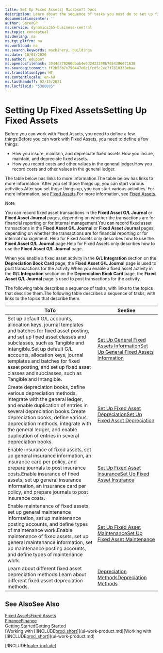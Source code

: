 ```yaml
---
title: Set Up Fixed Assets| Microsoft Docs
description: Learn about the sequence of tasks you must do to set up fixed assets, such as machinery or buildings.
documentationcenter: ''
author: SorenGP
ms.service: dynamics365-business-central
ms.topic: conceptual
ms.devlang: na
ms.tgt_pltfrm: na
ms.workload: na
ms.search.keywords: machinery, buildings
ms.date: 10/01/2020
ms.author: edupont
ms.openlocfilehash: 3044d878260dbab4e9d2423398b7654386671638
ms.sourcegitcommit: ff2b55b7e790447e0c1fcd5c2ec7f7610338ebaa
ms.translationtype: HT
ms.contentlocale: en-AU
ms.lasthandoff: 02/15/2021
ms.locfileid: "5380085"
---
```

# <a name="setting-up-fixed-assets"></a><span data-ttu-id="696bd-103">Setting Up Fixed Assets</span><span class="sxs-lookup"><span data-stu-id="696bd-103">Setting Up Fixed Assets</span></span>
<span data-ttu-id="696bd-104">Before you can work with Fixed Assets, you need to define a few things:</span><span class="sxs-lookup"><span data-stu-id="696bd-104">Before you can work with Fixed Assets, you need to define a few things:</span></span>  

* <span data-ttu-id="696bd-105">How you insure, maintain, and depreciate fixed assets.</span><span class="sxs-lookup"><span data-stu-id="696bd-105">How you insure, maintain, and depreciate fixed assets.</span></span>  
* <span data-ttu-id="696bd-106">How you record costs and other values in the general ledger.</span><span class="sxs-lookup"><span data-stu-id="696bd-106">How you record costs and other values in the general ledger.</span></span>  

<span data-ttu-id="696bd-107">The table below has links to more information.</span><span class="sxs-lookup"><span data-stu-id="696bd-107">The table below has links to more information.</span></span> <span data-ttu-id="696bd-108">After you set those things up, you can start various activities.</span><span class="sxs-lookup"><span data-stu-id="696bd-108">After you set those things up, you can start various activities.</span></span> <span data-ttu-id="696bd-109">For more information, see [Fixed Assets](fa-manage.md).</span><span class="sxs-lookup"><span data-stu-id="696bd-109">For more information, see [Fixed Assets](fa-manage.md).</span></span>  

> [!NOTE]  
>   <span data-ttu-id="696bd-110">You can record fixed asset transactions in the **Fixed Asset G/L Journal** or **Fixed Asset Journal** pages, depending on whether the transactions are for financial reporting or for internal management.</span><span class="sxs-lookup"><span data-stu-id="696bd-110">You can record fixed asset transactions in the **Fixed Asset G/L Journal** or **Fixed Asset Journal** pages, depending on whether the transactions are for financial reporting or for internal management.</span></span> <span data-ttu-id="696bd-111">Help for Fixed Assets only describes how to use the **Fixed Asset G/L Journal** page.</span><span class="sxs-lookup"><span data-stu-id="696bd-111">Help for Fixed Assets only describes how to use the **Fixed Asset G/L Journal** page.</span></span>  

<span data-ttu-id="696bd-112">When you enable a fixed asset activity in the **G/L Integration** section on the **Depreciation Book Card** page, the **Fixed Asset G/L Journal** page is used to post transactions for the activity.</span><span class="sxs-lookup"><span data-stu-id="696bd-112">When you enable a fixed asset activity in the **G/L Integration** section on the **Depreciation Book Card** page, the **Fixed Asset G/L Journal** page is used to post transactions for the activity.</span></span>

<span data-ttu-id="696bd-113">The following table describes a sequence of tasks, with links to the topics that describe them.</span><span class="sxs-lookup"><span data-stu-id="696bd-113">The following table describes a sequence of tasks, with links to the topics that describe them.</span></span>  

| <span data-ttu-id="696bd-114">To</span><span class="sxs-lookup"><span data-stu-id="696bd-114">To</span></span> | <span data-ttu-id="696bd-115">See</span><span class="sxs-lookup"><span data-stu-id="696bd-115">See</span></span> |
| --- | --- |
| <span data-ttu-id="696bd-116">Set up default G/L accounts, allocation keys, journal templates and batches for fixed asset posting, and set up fixed asset classes and subclasses, such as Tangible and Intangible.</span><span class="sxs-lookup"><span data-stu-id="696bd-116">Set up default G/L accounts, allocation keys, journal templates and batches for fixed asset posting, and set up fixed asset classes and subclasses, such as Tangible and Intangible.</span></span> |[<span data-ttu-id="696bd-117">Set Up General Fixed Assets Information</span><span class="sxs-lookup"><span data-stu-id="696bd-117">Set Up General Fixed Assets Information</span></span>](fa-how-setup-general.md) |
| <span data-ttu-id="696bd-118">Create depreciation books, define various depreciation methods, integrate with the general ledger, and enable duplication of entries in several depreciation books.</span><span class="sxs-lookup"><span data-stu-id="696bd-118">Create depreciation books, define various depreciation methods, integrate with the general ledger, and enable duplication of entries in several depreciation books.</span></span> |[<span data-ttu-id="696bd-119">Set Up Fixed Asset Depreciation</span><span class="sxs-lookup"><span data-stu-id="696bd-119">Set Up Fixed Asset Depreciation</span></span>](fa-how-setup-depreciation.md) |
| <span data-ttu-id="696bd-120">Enable insurance of fixed assets, set up general insurance information, an insurance card per policy, and prepare journals to post insurance costs.</span><span class="sxs-lookup"><span data-stu-id="696bd-120">Enable insurance of fixed assets, set up general insurance information, an insurance card per policy, and prepare journals to post insurance costs.</span></span> |[<span data-ttu-id="696bd-121">Set Up Fixed Asset Insurance</span><span class="sxs-lookup"><span data-stu-id="696bd-121">Set Up Fixed Asset Insurance</span></span>](fa-how-setup-insurance.md) |
| <span data-ttu-id="696bd-122">Enable maintenance of fixed assets, set up general maintenance information, set up maintenance posting accounts, and define types of maintenance work.</span><span class="sxs-lookup"><span data-stu-id="696bd-122">Enable maintenance of fixed assets, set up general maintenance information, set up maintenance posting accounts, and define types of maintenance work.</span></span> |[<span data-ttu-id="696bd-123">Set Up Fixed Asset Maintenance</span><span class="sxs-lookup"><span data-stu-id="696bd-123">Set Up Fixed Asset Maintenance</span></span>](fa-how-setup-maintenance.md) |
| <span data-ttu-id="696bd-124">Learn about different fixed asset depreciation methods.</span><span class="sxs-lookup"><span data-stu-id="696bd-124">Learn about different fixed asset depreciation methods.</span></span> |[<span data-ttu-id="696bd-125">Depreciation Methods</span><span class="sxs-lookup"><span data-stu-id="696bd-125">Depreciation Methods</span></span>](fa-depreciation-methods.md) |

## <a name="see-also"></a><span data-ttu-id="696bd-126">See Also</span><span class="sxs-lookup"><span data-stu-id="696bd-126">See Also</span></span>
[<span data-ttu-id="696bd-127">Fixed Assets</span><span class="sxs-lookup"><span data-stu-id="696bd-127">Fixed Assets</span></span>](fa-manage.md)  
[<span data-ttu-id="696bd-128">Finance</span><span class="sxs-lookup"><span data-stu-id="696bd-128">Finance</span></span>](finance.md)  
[<span data-ttu-id="696bd-129">Getting Started</span><span class="sxs-lookup"><span data-stu-id="696bd-129">Getting Started</span></span>](product-get-started.md)  
<span data-ttu-id="696bd-130">[Working with [!INCLUDE[prod_short](includes/prod_short.md)]](ui-work-product.md)</span><span class="sxs-lookup"><span data-stu-id="696bd-130">[Working with [!INCLUDE[prod_short](includes/prod_short.md)]](ui-work-product.md)</span></span>


[!INCLUDE[footer-include](includes/footer-banner.md)]